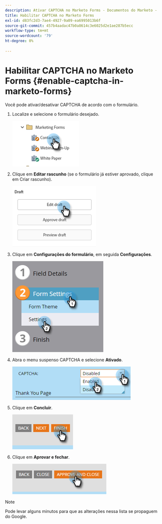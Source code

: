 ```yaml
---
description: Ativar CAPTCHA no Marketo Forms - Documentos do Marketo - Documentação do produto
title: Habilitar CAPTCHA no Marketo Forms
exl-id: d83fc2d3-7ae4-4927-9a09-ea6995013b6f
source-git-commit: 457b4aadac47b0a8614c3e6025d2e1ae287b5ecc
workflow-type: tm+mt
source-wordcount: '79'
ht-degree: 0%

---
```


# Habilitar CAPTCHA no Marketo Forms {#enable-captcha-in-marketo-forms}

Você pode ativar/desativar CAPTCHA de acordo com o formulário.

1. Localize e selecione o formulário desejado.

   ![](assets/enable-captcha-in-marketo-forms-1.png)

1. Clique em **Editar rascunho** (se o formulário já estiver aprovado, clique em Criar rascunho).

   ![](assets/enable-captcha-in-marketo-forms-2.png)

1. Clique em **Configurações do formulário**, em seguida **Configurações**.

   ![](assets/enable-captcha-in-marketo-forms-3.png)

1. Abra o menu suspenso CAPTCHA e selecione **Ativado**.

   ![](assets/enable-captcha-in-marketo-forms-4.png)

1. Clique em **Concluir**.

   ![](assets/enable-captcha-in-marketo-forms-5.png)

1. Clique em **Aprovar e fechar**.

   ![](assets/enable-captcha-in-marketo-forms-6.png)

>[!NOTE]
>
>Pode levar alguns minutos para que as alterações nessa lista se propaguem do Google.
